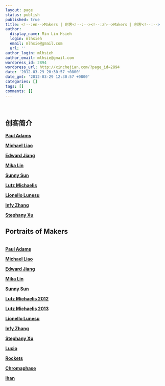```yaml
---
layout: page
status: publish
published: true
title: <!--:en-->Makers | 创客<!--:--><!--:zh-->Makers | 创客<!--:-->
author:
  display_name: Min Lin Hsieh
  login: mlhsieh
  email: mlhsie@gmail.com
  url: ''
author_login: mlhsieh
author_email: mlhsie@gmail.com
wordpress_id: 2894
wordpress_url: http://xinchejian.com/?page_id=2894
date: '2012-03-29 20:30:57 +0800'
date_gmt: '2012-03-29 12:30:57 +0800'
categories: []
tags: []
comments: []
---
```

<p><!--:zh--><br />
<h2>创客简介</h2></p>
<p><strong><a href="http://xinchejian.com/2012/03/29/portraits-of-makers-paul/">Paul Adams</a></strong></p>
<p><strong><a href="http://xinchejian.com/2012/03/27/portraits-of-makers-michael/">Michael Liao</a></strong></p>
<p><strong><a href="http://xinchejian.com/2012/03/27/portraits-of-makers-edward-jiang/">Edward Jiang</a></strong></p>
<p><strong><a href="http://xinchejian.com/2012/03/27/portraits-of-makers-mika-lin/">Mika Lin</a></strong></p>
<p><strong><a href="http://xinchejian.com/2012/03/26/portraits-of-makerssunny-sun/">Sunny Sun</a></strong></p>
<p><strong><a href="http://xinchejian.com/2012/03/26/portraits-of-makers-lutz/">Lutz Michaelis</a></strong></p>
<p><strong><a href="http://xinchejian.com/2012/03/24/portraits-of-makers-lio/">Lionello Lunesu</a></strong></p>
<p><strong><a href="http://xinchejian.com/2012/03/23/portraits-of-makers-infy-zhang/">Infy Zhang</a></strong></p>
<p><strong><a href="http://xinchejian.com/2012/03/23/portraits-of-makers-stephany-xu/">Stephany Xu</a></strong><!--:--><!--:en--><br />
<h2>Portraits of Makers</h2><br />
<strong><a href="http://xinchejian.com/2012/03/29/portraits-of-makers-paul/">Paul Adams</a></strong></p>
<p><strong><a href="http://xinchejian.com/2012/03/27/portraits-of-makers-michael/">Michael Liao</a></strong></p>
<p><strong><a href="http://xinchejian.com/2012/03/27/portraits-of-makers-edward-jiang/">Edward Jiang</a></strong></p>
<p><strong><a href="http://xinchejian.com/2012/03/27/portraits-of-makers-mika-lin/">Mika Lin</a></strong></p>
<p><strong><a href="http://xinchejian.com/2012/03/26/portraits-of-makerssunny-sun/">Sunny Sun</a></strong></p>
<p><strong><a href="http://xinchejian.com/2012/03/26/portraits-of-makers-lutz/">Lutz Michaelis 2012</a></strong></p>
<p><strong><a href="http://xinchejian.com/2013/03/26/4550/">Lutz Michaelis 2013</a></strong></p>
<p><strong><a href="http://xinchejian.com/2012/03/24/portraits-of-makers-lio/">Lionello Lunesu</a></strong></p>
<p><strong><a href="http://xinchejian.com/2012/03/23/portraits-of-makers-infy-zhang/">Infy Zhang</a></strong></p>
<p><strong><a href="http://xinchejian.com/2012/03/23/portraits-of-makers-stephany-xu/">Stephany Xu</a></strong></p>
<p><strong><a href="http://xinchejian.com/2013/04/18/meet-your-makers-lucio/">Lucio</a></strong></p>
<p><strong><a href="http://xinchejian.com/2013/04/18/meet-your-makers-rockets/">Rockets</a></strong></p>
<p><strong><a href="http://xinchejian.com/2013/04/11/meet-your-makers-chromaphase/">Chromaphase</a></strong></p>
<p><strong><a href="http://xinchejian.com/2013/03/26/meet-your-makers-ihan/">ihan</a></strong><br />
<!--:--></p>
